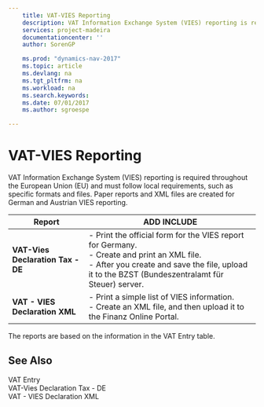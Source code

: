 ```yaml
---
    title: VAT-VIES Reporting 
    description: VAT Information Exchange System (VIES) reporting is required throughout the European Union (EU) and must follow local requirements, such as specific formats and files. Paper reports and XML files are created for German and Austrian VIES reporting.
    services: project-madeira
    documentationcenter: ''
    author: SorenGP

    ms.prod: "dynamics-nav-2017"
    ms.topic: article
    ms.devlang: na
    ms.tgt_pltfrm: na
    ms.workload: na
    ms.search.keywords:
    ms.date: 07/01/2017
    ms.author: sgroespe

---
```

# VAT-VIES Reporting
VAT Information Exchange System (VIES) reporting is required throughout the European Union (EU) and must follow local requirements, such as specific formats and files. Paper reports and XML files are created for German and Austrian VIES reporting.  
  
|Report|ADD INCLUDE<!--[!INCLUDE[bp_tabledescription](../../includes/bp_tabledescription_md.md)]-->|  
|------------|---------------------------------------|  
|**VAT-Vies Declaration Tax - DE**|-   Print the official form for the VIES report for Germany.<br />-   Create and print an XML file.<br />-   After you create and save the file, upload it to the BZST (Bundeszentralamt für Steuer) server.|  
|**VAT - VIES Declaration XML**|-   Print a simple list of VIES information.<br />-   Create an XML file, and then upload it to the Finanz Online Portal.|  
  
 The reports are based on the information in the VAT Entry table.  
  
## See Also  
 VAT Entry   
 VAT-Vies Declaration Tax - DE   
 VAT - VIES Declaration XML